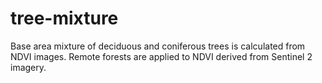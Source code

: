 # tree-mixture
Base area mixture of deciduous and coniferous trees is calculated from NDVI images. Remote forests are applied to NDVI derived from Sentinel 2 imagery.
